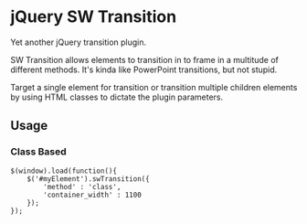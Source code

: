 # jQuery SW Transition
Yet another jQuery transition plugin.

SW Transition allows elements to transition in to frame in a multitude of different methods. It's kinda like PowerPoint transitions, but not stupid.

Target a single element for transition or transition multiple children elements by using HTML classes to dictate the plugin parameters.

## Usage
### Class Based
	$(window).load(function(){
		$('#myElement').swTransition({
			'method' : 'class',
			'container_width' : 1100
		});
	});